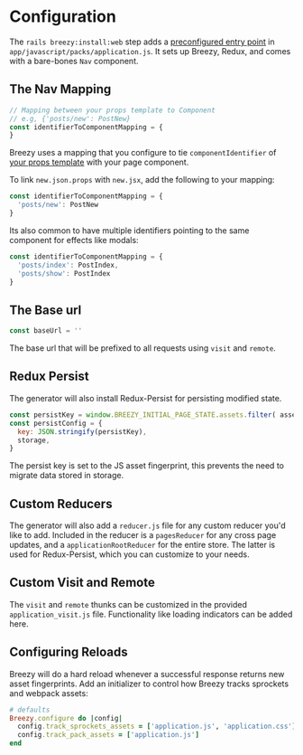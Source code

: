 # Configuration

The `rails breezy:install:web` step adds a [preconfigured entry point](https://github.com/jho406/Breezy/blob/master/breezy_rails/lib/install/templates/web/application.js) in `app/javascript/packs/application.js`. It sets up Breezy, Redux, and comes with a bare-bones `Nav` component.

## The Nav Mapping

```javascript
// Mapping between your props template to Component
// e.g, {'posts/new': PostNew}
const identifierToComponentMapping = {
}
```

Breezy uses a mapping that you configure to tie `componentIdentifier` of [your props template](./redux-state-shape.md#componentidentifier) with your page component.

To link `new.json.props` with `new.jsx`, add the following to your mapping:

```javascript
const identifierToComponentMapping = {
  'posts/new': PostNew
}
```

Its also common to have multiple identifiers pointing to the same component for effects like modals:

```javascript
const identifierToComponentMapping = {
  'posts/index': PostIndex,
  'posts/show': PostIndex
}
```

## The Base url
```javascript
const baseUrl = ''
```

The base url that will be prefixed to all requests using `visit` and `remote`.

## Redux Persist
The generator will also install Redux-Persist for persisting modified state.

```javascript
const persistKey = window.BREEZY_INITIAL_PAGE_STATE.assets.filter( asset => asset.endsWith('.js'))
const persistConfig = {
  key: JSON.stringify(persistKey),
  storage,
}
```

The persist key is set to the JS asset fingerprint, this prevents the need to migrate data stored in storage.

## Custom Reducers
The generator will also add a `reducer.js` file for any custom reducer you'd like to add. Included in the reducer is a `pagesReducer` for any cross page updates, and a `applicationRootReducer` for the entire store. The latter is used for Redux-Persist, which you can customize to your needs.

## Custom Visit and Remote

The `visit` and `remote` thunks can be customized in the provided `application_visit.js` file. Functionality like loading indicators can be added here.

## Configuring Reloads

Breezy will do a hard reload whenever a successful response returns new asset fingerprints. Add an initializer to control how Breezy tracks sprockets and webpack assets:

```ruby
# defaults
Breezy.configure do |config|
  config.track_sprockets_assets = ['application.js', 'application.css']
  config.track_pack_assets = ['application.js']
end
```

